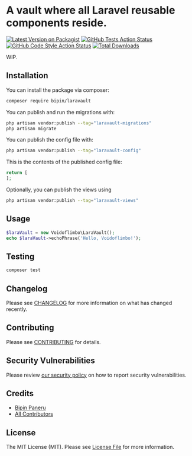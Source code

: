 # A vault where all Laravel reusable components reside.

[![Latest Version on Packagist](https://img.shields.io/packagist/v/bipin/laravault.svg?style=flat-square)](https://packagist.org/packages/bipin/laravault)
[![GitHub Tests Action Status](https://img.shields.io/github/actions/workflow/status/bipin/laravault/run-tests.yml?branch=main&label=tests&style=flat-square)](https://github.com/bipin/laravault/actions?query=workflow%3Arun-tests+branch%3Amain)
[![GitHub Code Style Action Status](https://img.shields.io/github/actions/workflow/status/bipin/laravault/fix-php-code-style-issues.yml?branch=main&label=code%20style&style=flat-square)](https://github.com/bipin/laravault/actions?query=workflow%3A"Fix+PHP+code+style+issues"+branch%3Amain)
[![Total Downloads](https://img.shields.io/packagist/dt/bipin/laravault.svg?style=flat-square)](https://packagist.org/packages/bipin/laravault)

WIP.


## Installation

You can install the package via composer:

```bash
composer require bipin/laravault
```

You can publish and run the migrations with:

```bash
php artisan vendor:publish --tag="laravault-migrations"
php artisan migrate
```

You can publish the config file with:

```bash
php artisan vendor:publish --tag="laravault-config"
```

This is the contents of the published config file:

```php
return [
];
```

Optionally, you can publish the views using

```bash
php artisan vendor:publish --tag="laravault-views"
```

## Usage

```php
$laraVault = new Voidoflimbo\LaraVault();
echo $laraVault->echoPhrase('Hello, Voidoflimbo!');
```

## Testing

```bash
composer test
```

## Changelog

Please see [CHANGELOG](CHANGELOG.md) for more information on what has changed recently.

## Contributing

Please see [CONTRIBUTING](CONTRIBUTING.md) for details.

## Security Vulnerabilities

Please review [our security policy](../../security/policy) on how to report security vulnerabilities.

## Credits

- [Bipin Paneru](https://github.com/voidoflimbo)
- [All Contributors](../../contributors)

## License

The MIT License (MIT). Please see [License File](LICENSE.md) for more information.
